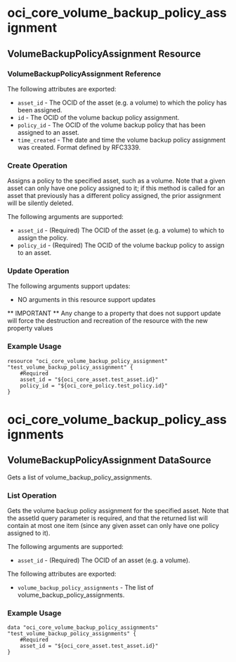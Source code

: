 # oci_core_volume_backup_policy_assignment

## VolumeBackupPolicyAssignment Resource

### VolumeBackupPolicyAssignment Reference

The following attributes are exported:

* `asset_id` - The OCID of the asset (e.g. a volume) to which the policy has been assigned.
* `id` - The OCID of the volume backup policy assignment.
* `policy_id` - The OCID of the volume backup policy that has been assigned to an asset.
* `time_created` - The date and time the volume backup policy assignment was created. Format defined by RFC3339. 



### Create Operation
Assigns a policy to the specified asset, such as a volume. Note that a given asset can
only have one policy assigned to it; if this method is called for an asset that previously
has a different policy assigned, the prior assignment will be silently deleted.


The following arguments are supported:

* `asset_id` - (Required) The OCID of the asset (e.g. a volume) to which to assign the policy.
* `policy_id` - (Required) The OCID of the volume backup policy to assign to an asset.


### Update Operation


The following arguments support updates:
* NO arguments in this resource support updates

** IMPORTANT **
Any change to a property that does not support update will force the destruction and recreation of the resource with the new property values

### Example Usage

```hcl
resource "oci_core_volume_backup_policy_assignment" "test_volume_backup_policy_assignment" {
	#Required
	asset_id = "${oci_core_asset.test_asset.id}"
	policy_id = "${oci_core_policy.test_policy.id}"
}
```

# oci_core_volume_backup_policy_assignments

## VolumeBackupPolicyAssignment DataSource

Gets a list of volume_backup_policy_assignments.

### List Operation
Gets the volume backup policy assignment for the specified asset. Note that the
assetId query parameter is required, and that the returned list will contain at most
one item (since any given asset can only have one policy assigned to it).

The following arguments are supported:

* `asset_id` - (Required) The OCID of an asset (e.g. a volume).


The following attributes are exported:

* `volume_backup_policy_assignments` - The list of volume_backup_policy_assignments.

### Example Usage

```hcl
data "oci_core_volume_backup_policy_assignments" "test_volume_backup_policy_assignments" {
	#Required
	asset_id = "${oci_core_asset.test_asset.id}"
}
```